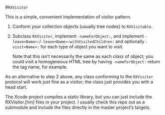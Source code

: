 #`RXVisitor`

This is a simple, convenient implementation of visitor pattern.

1.	Conform your collection objects (usually tree nodes) to `RXVisitable`.
2.	Subclass `RXVisitor`, implement `-nameForObject:`, and implement `-leave<Name>:`/`-leave<Name>:withVisitedChildren:` and optionally `-visit<Name>:` for each type of object you want to visit.
	
	Note that this isn’t necessarily the same as each _class_ of object; you could visit a homogeneous HTML tree by having `-nameForObject:` return the tag name, for example.

As an alternative to step 2 above, any class conforming to the `RXVisitor` protocol will work just fine as a visitor; the class just provides you with a head start.

The Xcode project compiles a static library, but you can just include the RXVisitor.[hm] files in your project. I usually check this repo out as a submodule and include the files directly in the master project’s targets.